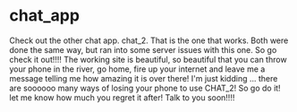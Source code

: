 # chat_app


Check out the other chat app. chat_2. That is the one that works. Both were done the same way, but ran into some server issues with this one. So go check it out!!!! The working site is beautiful, so beautiful that you can throw your phone in the river, go home, fire up your internet and leave me a message telling me how amazing it is over there! I'm just kidding ... there are soooooo many ways of losing your phone to use CHAT_2! So go do it! let me know how much you regret it after! Talk to you soon!!!! 
